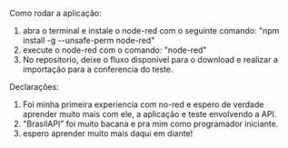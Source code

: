 Como rodar a aplicação:
1. abra o terminal e instale o node-red com o seguinte comando: "npm install -g --unsafe-perm node-red"
2. execute o node-red com o comando: "node-red"
3. No repositorio, deixe o fluxo disponivel para o download e realizar a importação para a conferencia do teste.

Declarações:
1. Foi minha primeira experiencia com no-red e espero de verdade aprender muito mais com ele, a aplicação e teste envolvendo a API.
2. "BrasilAPI" foi muito bacana e pra mim como programador iniciante.
3. espero aprender muito mais daqui em diante!
